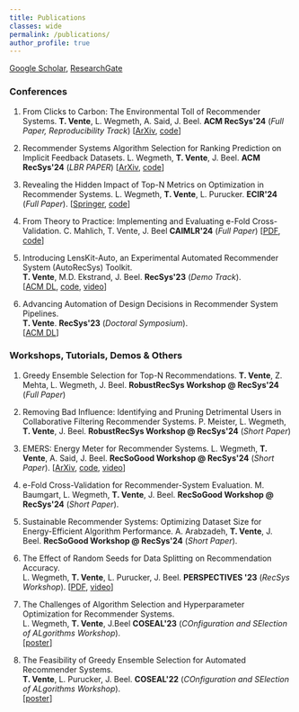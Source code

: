 ```yaml
---
title: Publications
classes: wide
permalink: /publications/
author_profile: true
---
```


[Google Scholar](https://scholar.google.com/citations?user=xcZpreUAAAAJ&hl=en&oi=ao), [ResearchGate](https://www.researchgate.net/profile/Tobias-Vente)


### Conferences

1. From Clicks to Carbon: The Environmental Toll of Recommender Systems.
**T. Vente**, L. Wegmeth, A. Said, J. Beel. **ACM RecSys'24** (_Full Paper, Reproducibility Track_)
\[[ArXiv](https://arxiv.org/abs/2408.08203), [code](https://github.com/ISG-Siegen/recsys-carbon-footprint)]  

2. Recommender Systems Algorithm Selection for Ranking Prediction on Implicit Feedback Datasets.
L. Wegmeth, **T. Vente**, J. Beel. **ACM RecSys'24** (_LBR PAPER_)
\[[ArXiv](https://arxiv.org/abs/2409.05461), [code](https://github.com/ISG-Siegen/RecSys-Algorithm-Selection-Ranking-Implicit-LBR)]  

3. Revealing the Hidden Impact of Top-N Metrics on Optimization in Recommender Systems.
L. Wegmeth, **T. Vente**, L. Purucker. **ECIR'24** (_Full Paper_).
\[[Springer](https://link.springer.com/chapter/10.1007/978-3-031-56027-9_9), [code](https://github.com/ISG-Siegen/scoring-optimizer)]  

4. From Theory to Practice: Implementing and Evaluating e-Fold Cross-Validation.
C. Mahlich, T. Vente, J. Beel **CAIMLR'24** (_Full Paper_)
\[[PDF](https://isg.beel.org/pubs/2024%20From%20Theory%20to%20Practice%20Implementing%20and%20Evaluating%20e-fold%20cross-validation.pdf), [code](https://github.com/ISG-Siegen/e-fold-ml-mahlich/tree/PosterPaper)]  

5. Introducing LensKit-Auto, an Experimental Automated Recommender System (AutoRecSys) Toolkit.  
**T. Vente**, M.D. Ekstrand, J. Beel. **RecSys'23** (_Demo Track_).  
\[[ACM DL](https://dl.acm.org/doi/10.1145/3604915.3610656), [code](https://github.com/ISG-Siegen/lenskit-auto), [video](https://www.youtube.com/watch?v=OTZAb8E_IZI&t=4s)\]  

6. Advancing Automation of Design Decisions in Recommender System Pipelines.   
**T. Vente**. **RecSys'23** (_Doctoral Symposium_).  
\[[ACM DL](https://dl.acm.org/doi/abs/10.1145/3604915.3608886)]


### Workshops, Tutorials, Demos & Others

1. Greedy Ensemble Selection for Top-N Recommendations.
**T. Vente**, Z. Mehta, L. Wegmeth, J. Beel. **RobustRecSys Workshop @ RecSys'24** (_Full Paper_)

2. Removing Bad Influence: Identifying and Pruning Detrimental Users in Collaborative Filtering Recommender Systems.
P. Meister, L. Wegmeth, **T. Vente**, J. Beel. **RobustRecSys Workshop @ RecSys'24** (_Short Paper_)

3. EMERS: Energy Meter for Recommender Systems.
L. Wegmeth, **T. Vente**, A. Said, J. Beel. **RecSoGood Workshop @ RecSys'24** (_Short Paper_).
\[[ArXiv](https://arxiv.org/html/2409.15060v1#:~:text=EMERS%20measures%20energy%20consumption%20with,recommender%20systems%20practitioners%20and%20researchers.), [code](https://github.com/ISG-Siegen/emers),
[video](https://youtu.be/vmXOcrVpRDg)\]  

4. e-Fold Cross-Validation for Recommender-System Evaluation.
M. Baumgart, L. Wegmeth, **T. Vente**, J. Beel. **RecSoGood Workshop @ RecSys'24** (_Short Paper_).

5. Sustainable Recommender Systems: Optimizing Dataset Size for Energy-Efficient Algorithm Performance.
A. Arabzadeh, **T. Vente**, J. Beel. **RecSoGood Workshop @ RecSys'24** (_Short Paper_).

6. The Effect of Random Seeds for Data Splitting on Recommendation Accuracy.  
L. Wegmeth, **T. Vente**, L. Purucker, J. Beel. **PERSPECTIVES '23** (_RecSys Workshop_). 
\[[PDF](https://ceur-ws.org/Vol-3476/paper4.pdf), [video](https://perspectives-ws.github.io/2023/videos/#the-effect-of-random-seeds-for-data-splitting-on-recommendation-accuracy)\]  

7. The Challenges of Algorithm Selection and Hyperparameter Optimization for Recommender Systems.  
L. Wegmeth, **T. Vente**, J.Beel **COSEAL'23** (_COnfiguration and SElection of ALgorithms Workshop_).  
\[[poster](https://www.researchgate.net/publication/373825532_The_Challenges_of_Algorithm_Selection_and_Hyperparameter_Optimization_for_Recommender_Systems)\]  

8. The Feasibility of Greedy Ensemble Selection for Automated Recommender Systems.  
**T. Vente**, L. Purucker, J. Beel. **COSEAL'22** (_COnfiguration and SElection of ALgorithms Workshop_).  
\[[poster](https://www.researchgate.net/publication/373841225_The_Feasibility_of_Greedy_Ensemble_Selection_for_Automated_Recommender_Systems)\]


